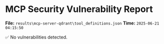 # MCP Security Vulnerability Report
**File:** `results\mcp-server-qdrant\tool_definitions.json`
**Time:** `2025-06-21 04:15:50`

✅ No vulnerabilities detected.
